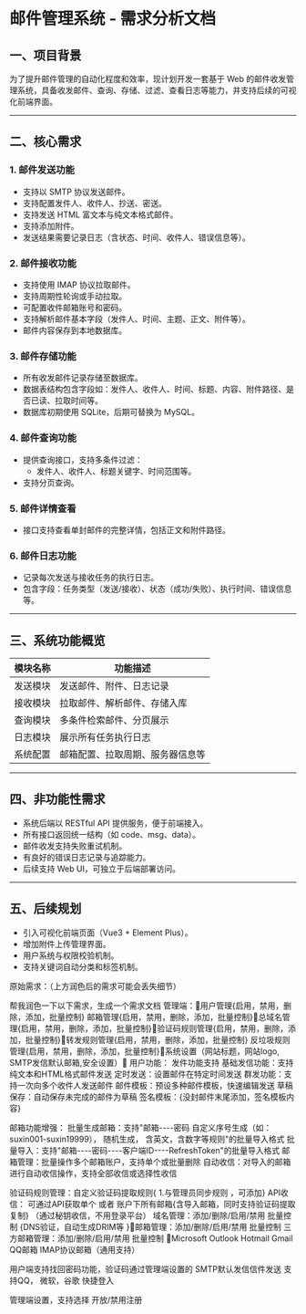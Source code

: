 # 邮件管理系统 - 需求分析文档

## 一、项目背景

为了提升邮件管理的自动化程度和效率，现计划开发一套基于 Web 的邮件收发管理系统，具备收发邮件、查询、存储、过滤、查看日志等能力，并支持后续的可视化前端界面。

---

## 二、核心需求

### 1. 邮件发送功能
- 支持以 SMTP 协议发送邮件。
- 支持配置发件人、收件人、抄送、密送。
- 支持发送 HTML 富文本与纯文本格式邮件。
- 支持添加附件。
- 发送结果需要记录日志（含状态、时间、收件人、错误信息等）。

### 2. 邮件接收功能
- 支持使用 IMAP 协议拉取邮件。
- 支持周期性轮询或手动拉取。
- 可配置收件邮箱账号和密码。
- 支持解析邮件基本字段（发件人、时间、主题、正文、附件等）。
- 邮件内容保存到本地数据库。

### 3. 邮件存储功能
- 所有收发邮件记录存储至数据库。
- 数据表结构包含字段如：发件人、收件人、时间、标题、内容、附件路径、是否已读、拉取时间等。
- 数据库初期使用 SQLite，后期可替换为 MySQL。

### 4. 邮件查询功能
- 提供查询接口，支持多条件过滤：
  - 发件人、收件人、标题关键字、时间范围等。
- 支持分页查询。

### 5. 邮件详情查看
- 接口支持查看单封邮件的完整详情，包括正文和附件路径。

### 6. 邮件日志功能
- 记录每次发送与接收任务的执行日志。
- 包含字段：任务类型（发送/接收）、状态（成功/失败）、执行时间、错误信息等。

---

## 三、系统功能概览

| 模块名称   | 功能描述                         |
|------------|----------------------------------|
| 发送模块   | 发送邮件、附件、日志记录         |
| 接收模块   | 拉取邮件、解析邮件、存储入库     |
| 查询模块   | 多条件检索邮件、分页展示         |
| 日志模块   | 展示所有任务执行日志             |
| 系统配置   | 邮箱配置、拉取周期、服务器信息等 |

---

## 四、非功能性需求

- 系统后端以 RESTful API 提供服务，便于前端接入。
- 所有接口返回统一结构（如 code、msg、data）。
- 邮件收发支持失败重试机制。
- 有良好的错误日志记录与追踪能力。
- 后续支持 Web UI，可独立于后端部署访问。

---

## 五、后续规划

- 引入可视化前端页面（Vue3 + Element Plus）。
- 增加附件上传管理界面。
- 用户系统与权限校验机制。
- 支持关键词自动分类和标签机制。




原始需求：（上方润色后的需求可能会丢失细节）

帮我润色一下以下需求，生成一个需求文档     管理端：用户管理{启用，禁用，删除，添加，批量控制}
邮箱管理{启用，禁用，删除，添加，批量控制}总域名管理{启用，禁用，删除，添加，批量控制}验证码规则管理{启用，禁用，删除，添加，批量控制}转发规则管理{启用，禁用，删除，添加，批量控制}
反垃圾规则管理{启用，禁用，删除，添加，批量控制}系统设置（网站标题，网站logo, SMTP发信默认邮箱,安全设置）
用户功能：
发件功能支持
基础发信功能：支持纯文本和HTML格式邮件发送
定时发送：设置邮件在特定时间发送
群发功能：支持一次向多个收件人发送邮件
邮件模板：预设多种邮件模板，快速编辑发送
草稿保存：自动保存未完成的邮件为草稿
签名模板：{没封邮件末尾添加，签名模板内容}

邮箱功能增强：
批量生成邮箱：支持"邮箱----密码  自定义序号生成（如：suxin001-suxin19999）， 随机生成， 含英文，含数字等规则"的批量导入格式
批量导入：支持"邮箱----密码----客户端ID----RefreshToken"的批量导入格式
邮箱管理：批量操作多个邮箱账户，支持单个或批量删除
自动收信：对导入的邮箱进行自动收信操作，支持全部收信或选择性收信

验证码规则管理：自定义验证码提取规则{ 1.与管理员同步规则 ，可添加}
API收信： 可通过API获取单个 或者 账户下所有邮箱{含导入邮箱，同时支持验证码提取复制} （通过秘钥收信，不用登录平台）
域名管理：添加/删除/启用/禁用  批量控制  {DNS验证，自动生成DRIM等 }邮箱管理：添加/删除/启用/禁用  批量控制
三方邮箱管理：添加/删除/启用/禁用  批量控制 Microsoft Outlook
Hotmail
Gmail
QQ邮箱
IMAP协议邮箱（通用支持）


用户端支持找回密码功能，验证码通过管理端设置的 SMTP默认发信信件发送
支持QQ， 微软，谷歌 快捷登入

管理端设置，支持选择 开放/禁用注册
